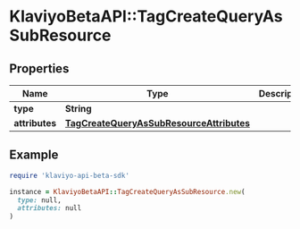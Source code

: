 # KlaviyoBetaAPI::TagCreateQueryAsSubResource

## Properties

| Name | Type | Description | Notes |
| ---- | ---- | ----------- | ----- |
| **type** | **String** |  |  |
| **attributes** | [**TagCreateQueryAsSubResourceAttributes**](TagCreateQueryAsSubResourceAttributes.md) |  |  |

## Example

```ruby
require 'klaviyo-api-beta-sdk'

instance = KlaviyoBetaAPI::TagCreateQueryAsSubResource.new(
  type: null,
  attributes: null
)
```

